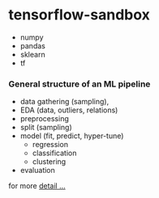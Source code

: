 # tensorflow-sandbox

- numpy
- pandas
- sklearn
- tf

### General structure of an ML pipeline

- data gathering (sampling), 
- EDA (data, outliers, relations)
- preprocessing
- split (sampling)
- model (fit, predict, hyper-tune) 
  - regression
  - classification
  - clustering
- evaluation

for more [detail ...](https://github.com/tansudasli/tensorflow-sandbox/wiki) 
